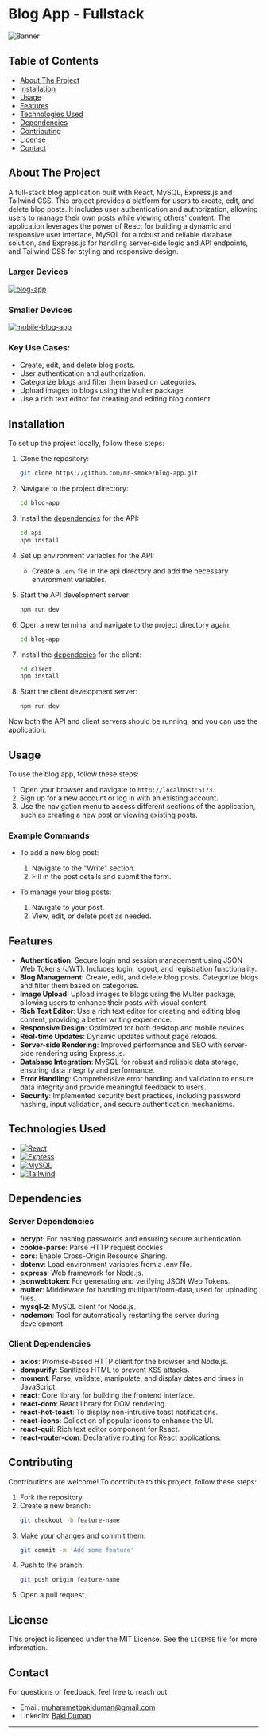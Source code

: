 # Blog App - Fullstack

![Banner](https://i.ibb.co/JW1DwSc/banner.png)

## Table of Contents

- [About The Project](#about-the-project)
- [Installation](#installation)
- [Usage](#usage)
- [Features](#features)
- [Technologies Used](#technologies-used)
- [Dependencies](#dependencies)
- [Contributing](#contributing)
- [License](#license)
- [Contact](#contact)

## About The Project

A full-stack blog application built with React, MySQL, Express.js and Tailwind CSS. This project provides a platform for users to create, edit, and delete blog posts. It includes user authentication and authorization, allowing users to manage their own posts while viewing others' content. The application leverages the power of React for building a dynamic and responsive user interface, MySQL for a robust and reliable database solution, and Express.js for handling server-side logic and API endpoints, and Tailwind CSS for styling and responsive design.

### Larger Devices

<a href="https://i.ibb.co/WgG5x2G/blog-app.gif"><img src="https://i.ibb.co/HnB4FHB/blog-app.gif" alt="blog-app" border="0" /></a>

### Smaller Devices

<a href="https://i.ibb.co/8DrZ6Lc/mobile-blog-app.gif"><img src="https://i.ibb.co/Kj2vFpw/mobile-blog-app.gif" alt="mobile-blog-app" border="0" /></a>

### Key Use Cases:

- Create, edit, and delete blog posts.
- User authentication and authorization.
- Categorize blogs and filter them based on categories.
- Upload images to blogs using the Multer package.
- Use a rich text editor for creating and editing blog content.

## Installation

To set up the project locally, follow these steps:

1. Clone the repository:

   ```bash
   git clone https://github.com/mr-smoke/blog-app.git
   ```

2. Navigate to the project directory:

   ```bash
   cd blog-app
   ```

3. Install the [dependencies](#dependencies) for the API:

   ```bash
   cd api
   npm install
   ```

4. Set up environment variables for the API:

   - Create a `.env` file in the api directory and add the necessary environment variables.

5. Start the API development server:

   ```bash
   npm run dev
   ```

6. Open a new terminal and navigate to the project directory again:

   ```bash
   cd blog-app
   ```

7. Install the [dependecies](#dependencies) for the client:

   ```bash
   cd client
   npm install
   ```

8. Start the client development server:

   ```bash
   npm run dev
   ```

Now both the API and client servers should be running, and you can use the application.

## Usage

To use the blog app, follow these steps:

1. Open your browser and navigate to `http://localhost:5173`.
2. Sign up for a new account or log in with an existing account.
3. Use the navigation menu to access different sections of the application, such as creating a new post or viewing existing posts.

### Example Commands

- To add a new blog post:

  1. Navigate to the "Write" section.
  2. Fill in the post details and submit the form.

- To manage your blog posts:
  1. Navigate to your post.
  2. View, edit, or delete post as needed.

## Features

- **Authentication**: Secure login and session management using JSON Web Tokens (JWT). Includes login, logout, and registration functionality.
- **Blog Management**: Create, edit, and delete blog posts. Categorize blogs and filter them based on categories.
- **Image Upload**: Upload images to blogs using the Multer package, allowing users to enhance their posts with visual content.
- **Rich Text Editor**: Use a rich text editor for creating and editing blog content, providing a better writing experience.
- **Responsive Design**: Optimized for both desktop and mobile devices.
- **Real-time Updates**: Dynamic updates without page reloads.
- **Server-side Rendering**: Improved performance and SEO with server-side rendering using Express.js.
- **Database Integration**: MySQL for robust and reliable data storage, ensuring data integrity and performance.
- **Error Handling**: Comprehensive error handling and validation to ensure data integrity and provide meaningful feedback to users.
- **Security**: Implemented security best practices, including password hashing, input validation, and secure authentication mechanisms.

## Technologies Used

- [![React][React.js]][React-url]
- [![Express][Express.js]][Express-url]
- [![MySQL][MySQL]][MySQL-url]
- [![Tailwind][Tailwind.css]][Tailwind-url]

## Dependencies

### Server Dependencies

- **bcrypt**: For hashing passwords and ensuring secure authentication.
- **cookie-parse**: Parse HTTP request cookies.
- **cors**: Enable Cross-Origin Resource Sharing.
- **dotenv**: Load environment variables from a .env file.
- **express**: Web framework for Node.js.
- **jsonwebtoken**: For generating and verifying JSON Web Tokens.
- **multer**: Middleware for handling multipart/form-data, used for uploading files.
- **mysql-2**: MySQL client for Node.js.
- **nodemon**: Tool for automatically restarting the server during development.

### Client Dependencies

- **axios**: Promise-based HTTP client for the browser and Node.js.
- **dompurify**: Sanitizes HTML to prevent XSS attacks.
- **moment**: Parse, validate, manipulate, and display dates and times in JavaScript.
- **react**: Core library for building the frontend interface.
- **react-dom**: React library for DOM rendering.
- **react-hot-toast**: To display non-intrusive toast notifications.
- **react-icons**: Collection of popular icons to enhance the UI.
- **react-quil**: Rich text editor component for React.
- **react-router-dom**: Declarative routing for React applications.

## Contributing

Contributions are welcome! To contribute to this project, follow these steps:

1. Fork the repository.
2. Create a new branch:
   ```bash
   git checkout -b feature-name
   ```
3. Make your changes and commit them:
   ```bash
   git commit -m 'Add some feature'
   ```
4. Push to the branch:
   ```bash
   git push origin feature-name
   ```
5. Open a pull request.

## License

This project is licensed under the MIT License. See the `LICENSE` file for more information.

## Contact

For questions or feedback, feel free to reach out:

- Email: [muhammetbakiduman@gmail.com](mailto:muhammetbakiduman@gmail.com)
- LinkedIn: [Baki Duman](https://www.linkedin.com/in/muhammet-baki-duman-019451195/)

---

[React.js]: https://img.shields.io/badge/react-000000?style=for-the-badge&logo=react&logoColor=white
[React-url]: https://react.dev
[Express.js]: https://img.shields.io/badge/express-20232A?style=for-the-badge&logo=express&logoColor=61DAFB
[Express-url]: https://expressjs.com
[MySQL]: https://img.shields.io/badge/MySQL-000000?style=for-the-badge&logo=MySQL&logoColor=white
[MySQL-url]: https://www.mysql.com
[Tailwind.css]: https://img.shields.io/badge/tailwindcss-20232A?style=for-the-badge&logo=tailwindcss&logoColor=61DAFB
[Tailwind-url]: https://tailwindcss.com
